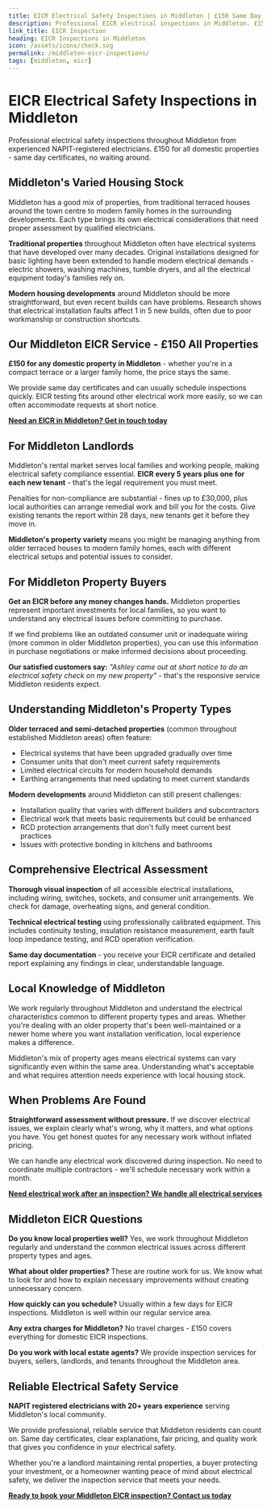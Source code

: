 ```yaml
---
title: EICR Electrical Safety Inspections in Middleton | £150 Same Day Certificate
description: Professional EICR electrical inspections in Middleton. £150 all domestic properties, same day certificates. NAPIT registered, 20+ years experience. Local electrical safety experts.
link_title: EICR Inspection
heading: EICR Inspections in Middleton
icon: /assets/icons/check.svg
permalink: /middleton-eicr-inspections/
tags: [middleton, eicr]
---
```


# EICR Electrical Safety Inspections in Middleton

Professional electrical safety inspections throughout Middleton from experienced NAPIT-registered electricians. £150 for all domestic properties - same day certificates, no waiting around.

## Middleton's Varied Housing Stock

Middleton has a good mix of properties, from traditional terraced houses around the town centre to modern family homes in the surrounding developments. Each type brings its own electrical considerations that need proper assessment by qualified electricians.

**Traditional properties** throughout Middleton often have electrical systems that have developed over many decades. Original installations designed for basic lighting have been extended to handle modern electrical demands - electric showers, washing machines, tumble dryers, and all the electrical equipment today's families rely on.

**Modern housing developments** around Middleton should be more straightforward, but even recent builds can have problems. Research shows that electrical installation faults affect 1 in 5 new builds, often due to poor workmanship or construction shortcuts.

## Our Middleton EICR Service - £150 All Properties

**£150 for any domestic property in Middleton** - whether you're in a compact terrace or a larger family home, the price stays the same.

We provide same day certificates and can usually schedule inspections quickly. EICR testing fits around other electrical work more easily, so we can often accommodate requests at short notice.

**[Need an EICR in Middleton? Get in touch today](/contact/)**

## For Middleton Landlords

Middleton's rental market serves local families and working people, making electrical safety compliance essential. **EICR every 5 years plus one for each new tenant** - that's the legal requirement you must meet.

Penalties for non-compliance are substantial - fines up to £30,000, plus local authorities can arrange remedial work and bill you for the costs. Give existing tenants the report within 28 days, new tenants get it before they move in.

**Middleton's property variety** means you might be managing anything from older terraced houses to modern family homes, each with different electrical setups and potential issues to consider.

## For Middleton Property Buyers

**Get an EICR before any money changes hands.** Middleton properties represent important investments for local families, so you want to understand any electrical issues before committing to purchase.

If we find problems like an outdated consumer unit or inadequate wiring (more common in older Middleton properties), you can use this information in purchase negotiations or make informed decisions about proceeding.

**Our satisfied customers say:** _"Ashley came out at short notice to do an electrical safety check on my new property"_ - that's the responsive service Middleton residents expect.

## Understanding Middleton's Property Types

**Older terraced and semi-detached properties** (common throughout established Middleton areas) often feature:

- Electrical systems that have been upgraded gradually over time
- Consumer units that don't meet current safety requirements
- Limited electrical circuits for modern household demands
- Earthing arrangements that need updating to meet current standards

**Modern developments** around Middleton can still present challenges:

- Installation quality that varies with different builders and subcontractors
- Electrical work that meets basic requirements but could be enhanced
- RCD protection arrangements that don't fully meet current best practices
- Issues with protective bonding in kitchens and bathrooms

## Comprehensive Electrical Assessment

**Thorough visual inspection** of all accessible electrical installations, including wiring, switches, sockets, and consumer unit arrangements. We check for damage, overheating signs, and general condition.

**Technical electrical testing** using professionally calibrated equipment. This includes continuity testing, insulation resistance measurement, earth fault loop impedance testing, and RCD operation verification.

**Same day documentation** - you receive your EICR certificate and detailed report explaining any findings in clear, understandable language.

## Local Knowledge of Middleton

We work regularly throughout Middleton and understand the electrical characteristics common to different property types and areas. Whether you're dealing with an older property that's been well-maintained or a newer home where you want installation verification, local experience makes a difference.

Middleton's mix of property ages means electrical systems can vary significantly even within the same area. Understanding what's acceptable and what requires attention needs experience with local housing stock.

## When Problems Are Found

**Straightforward assessment without pressure.** If we discover electrical issues, we explain clearly what's wrong, why it matters, and what options you have. You get honest quotes for any necessary work without inflated pricing.

We can handle any electrical work discovered during inspection. No need to coordinate multiple contractors - we'll schedule necessary work within a month.

**[Need electrical work after an inspection? We handle all electrical services](/services/)**

## Middleton EICR Questions

**Do you know local properties well?** Yes, we work throughout Middleton regularly and understand the common electrical issues across different property types and ages.

**What about older properties?** These are routine work for us. We know what to look for and how to explain necessary improvements without creating unnecessary concern.

**How quickly can you schedule?** Usually within a few days for EICR inspections. Middleton is well within our regular service area.

**Any extra charges for Middleton?** No travel charges - £150 covers everything for domestic EICR inspections.

**Do you work with local estate agents?** We provide inspection services for buyers, sellers, landlords, and tenants throughout the Middleton area.

## Reliable Electrical Safety Service

**NAPIT registered electricians with 20+ years experience** serving Middleton's local community.

We provide professional, reliable service that Middleton residents can count on. Same day certificates, clear explanations, fair pricing, and quality work that gives you confidence in your electrical safety.

Whether you're a landlord maintaining rental properties, a buyer protecting your investment, or a homeowner wanting peace of mind about electrical safety, we deliver the inspection service that meets your needs.

**[Ready to book your Middleton EICR inspection? Contact us today](/contact/)**
